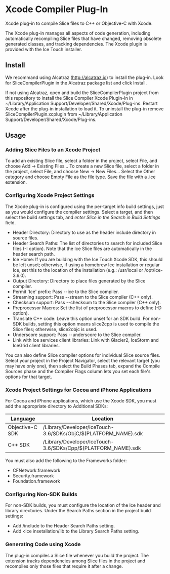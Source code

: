 # Xcode Compiler Plug-In
Xcode plug-in to compile Slice files to C++ or Objective-C with Xcode.

The Xcode plug-in manages all aspects of code generation, including automatically recompiling Slice files that have changed, removing obsolete generated classes, and tracking dependencies. The Xcode plugin is provided with the Ice Touch installer.

## Install

We recommand using Alcatraz (http://alcatraz.io) to install the plug-in. Look for SliceCompilerPlugin in the Alcatraz package list and click Install.

If not using Alcatraz, open and build the SliceCompilerPlugin project from this repository to install the Slice Compiler Xcode Plugin-In in ~/Library/Application Support/Developer/Shared/Xcode/Plug-ins. Restart Xcode after the plug-in installation to load it. To uninstall the plug-in remove SliceCompilerPlugin.xcplugin from ~/Library/Application Support/Developer/Shared/Xcode/Plug-ins.

## Usage

### Adding Slice Files to an Xcode Project

To add an existing Slice file, select a folder in the project, select File, and choose Add -> Existing Files...
To create a new Slice file, select a folder in the project, select File, and choose New -> New Files... Select the Other category and choose Empty File as the file type. Save the file with a .ice extension.

### Configuring Xcode Project Settings

The Xcode plug-in is configured using the per-target info build settings, just as you would configure the compiler settings. Select a target, and then select the build settings tab, and *enter Slice in the Search in Build Settings* field.

* Header Directory: Directory to use as the header include directory in source files.
* Header Search Paths: The list of directories to search for included Slice files (-I option). Note that the Ice Slice files are automatically in the header search path.
* Ice Home: If you are building with the Ice Touch Xcode SDK, this should be left unset; otherwise, if using a homebrew  Ice installation or regular Ice, set this to the location of the installation (e.g.: /usr/local or /opt/Ice-3.6.0).
* Output Directory: Directory to place files generated by the Slice compiler.
* Permit `Ice' prefix: Pass --ice to the Slice compiler.
* Streaming support: Pass --stream to the Slice compiler (C++ only).
* Checksum support: Pass --checksum to the Slice compiler (C++ only).
* Preprocessor Macros: Set the list of preprocessor macros to define (-D option).
* Translate C++ code: Leave this option unset for an SDK build. For non-SDK builds, setting this option means slice2cpp is used to compile the Slice files; otherwise, slice2objc is used.
* Underscore support: Pass --underscore to the Slice compiler.
* Link with Ice services client libraries: Link with Glacier2, IceStorm and IceGrid client libraries.

You can also define Slice compiler options for individual Slice source files. Select your project in the Project Navigator, select the relevant target (you may have only one), then select the Build Phases tab, expand the Compile Sources phase and the Compiler Flags column lets you set each file's options for that target.

### Xcode Project Settings for Cocoa and iPhone Applications

For Cocoa and iPhone applications, which use the Xcode SDK, you must add the appropriate directory to Additional SDKs:

| Language        | Location                                                       |
 -----------------| ---------------------------------------------------------------
| Objective-C SDK | /Library/Developer/IceTouch-3.6/SDKs/ObjC/$(PLATFORM_NAME).sdk |
| C++ SDK         | /Library/Developer/IceTouch-3.6/SDKs/Cpp/$(PLATFORM_NAME).sdk  |

You must also add the following to the Frameworks folder:
* CFNetwork.framework
* Security.framework
* Foundation.framework

### Configuring Non-SDK Builds

For non-SDK builds, you must configure the location of the Ice header and library directories. Under the Search Paths section in the project build settings:
* Add <ice installation>/include to the Header Search Paths setting.
* Add <ice insetallation/lib to the Library Search Paths setting.

### Generating Code using Xcode

The plug-in compiles a Slice file whenever you build the project. The extension tracks dependencies among Slice files in the project and recompiles only those files that require it after a change.
